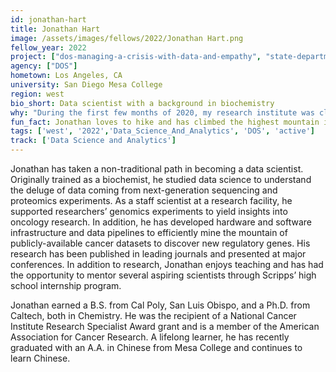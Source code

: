 ```yaml
---
id: jonathan-hart
title: Jonathan Hart
image: /assets/images/fellows/2022/Jonathan Hart.png
fellow_year: 2022
project: ["dos-managing-a-crisis-with-data-and-empathy", "state-department-leveraging-data-to-support-the-release-of-222-nicaraguan-political-prisoners"]
agency: ["DOS"]
hometown: Los Angeles, CA
university: San Diego Mesa College
region: west
bio_short: Data scientist with a background in biochemistry
why: "During the first few months of 2020, my research institute was closed, and I volunteered to do COVID-19 research in a laboratory. I felt like we were tackling big problems to benefit society. When the time came to look for a new position, I came across the U.S. Digital Corps. It was outside of my field, but I have experience in data science. USDC is open to those who have taken a nontraditional path, and I was excited to see how fellows' projects will impact society."
fun_fact: Jonathan loves to hike and has climbed the highest mountain in the continental United States (Mt. Whitney in California). The last major mountain he's been up is Mt. Emei in China. Climbing all 5 of the Taoist sacred mountains in China is on his bucket list.
tags: ['west', '2022','Data_Science_And_Analytics', 'DOS', 'active']
track: ['Data Science and Analytics']
---
```


Jonathan has taken a non-traditional path in becoming a data scientist. Originally trained as a biochemist, he studied data science to understand the deluge of data coming from next-generation sequencing and proteomics experiments. As a staff scientist at a research facility, he supported researchers’ genomics experiments to yield insights into oncology research. In addition, he has developed hardware and software infrastructure and data pipelines to efficiently mine the mountain of publicly-available cancer datasets to discover new regulatory genes. His research has been published in leading journals and presented at major conferences. In addition to research, Jonathan enjoys teaching and has had the opportunity to mentor several aspiring scientists through Scripps’ high school internship program.

Jonathan earned a B.S. from Cal Poly, San Luis Obispo, and a Ph.D. from Caltech, both in Chemistry. He was the recipient of a National Cancer Institute Research Specialist Award grant and is a member of the American Association for Cancer Research. A lifelong learner, he has recently graduated with an A.A. in Chinese from Mesa College and continues to learn Chinese.

